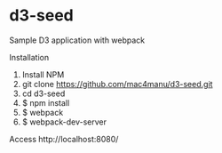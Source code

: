 # d3-seed
Sample D3 application with webpack

Installation 
1. Install NPM
2. git clone https://github.com/mac4manu/d3-seed.git
3. cd d3-seed
4. $ npm install
5. $ webpack
6. $ webpack-dev-server

Access http://localhost:8080/

